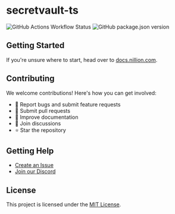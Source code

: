 # secretvault-ts

![GitHub Actions Workflow Status](https://img.shields.io/github/actions/workflow/status/NillionNetwork/secretvault-ts/.github%2Fworkflows%2Fci.yaml)
![GitHub package.json version](https://img.shields.io/github/package-json/v/NillionNetwork/secretvault-ts)

## Getting Started

If you're unsure where to start, head over to [docs.nillion.com](https://docs.nillion.com).

## Contributing

We welcome contributions! Here's how you can get involved:

- 🐛 Report bugs and submit feature requests
- 🔧 Submit pull requests
- 📖 Improve documentation
- 💬 Join discussions
- ⭐ Star the repository

## Getting Help

- [Create an Issue](https://github.com/NillionNetwork/nildb/issues/new/choose)
- [Join our Discord](https://discord.com/invite/nillionnetwork)

## License

This project is licensed under the [MIT License](./LICENSE).
